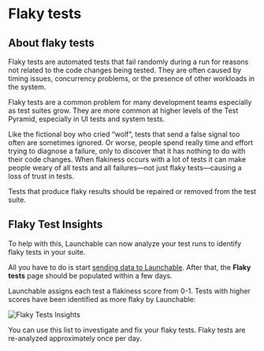 # Flaky tests

## About flaky tests

Flaky tests are automated tests that fail randomly during a run for reasons not related to the code changes being tested. They are often caused by timing issues, concurrency problems, or the presence of other workloads in the system.

Flaky tests are a common problem for many development teams especially as test suites grow. They are more common at higher levels of the Test Pyramid, especially in UI tests and system tests.

Like the fictional boy who cried “wolf”, tests that send a false signal too often are sometimes ignored. Or worse, people spend really time and effort trying to diagnose a failure, only to discover that it has nothing to do with their code changes. When flakiness occurs with a lot of tests it can make people weary of all tests and all failures—not just flaky tests—causing a loss of trust in tests.

Tests that produce flaky results should be repaired or removed from the test suite.

## Flaky Test Insights

To help with this, Launchable can now analyze your test runs to identify flaky tests in your suite.

All you have to do is start [sending data to Launchable](../../sending-data-to-launchable/). After that, the **Flaky tests** page should be populated within a few days.

Launchable assigns each test a flakiness score from 0-1. Tests with higher scores have been identified as more flaky by Launchable:

![Flaky Tests Insights](../../../.gitbook/assets/flaky-tests-screen.png)

You can use this list to investigate and fix your flaky tests. Flaky tests are re-analyzed approximately once per day.

